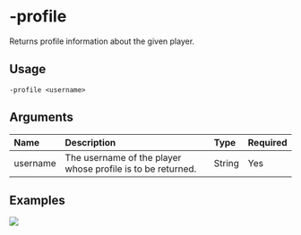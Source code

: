 # -profile
Returns profile information about the given player.

## Usage
```
-profile <username>
```

## Arguments
Name | Description | Type | Required
:-- | :-- | :-- | :--
username | The username of the player whose profile is to be returned. | String | Yes

## Examples
![](https://user-images.githubusercontent.com/111157596/229905204-0866a11c-706b-4208-9c6a-b7312f4b4725.png)
